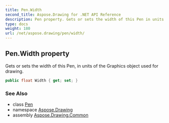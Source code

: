 ```yaml
---
title: Pen.Width
second_title: Aspose.Drawing for .NET API Reference
description: Pen property. Gets or sets the width of this Pen in units of the Graphics object used for drawing
type: docs
weight: 180
url: /net/aspose.drawing/pen/width/
---
```

## Pen.Width property

Gets or sets the width of this Pen, in units of the Graphics object used for drawing.

```csharp
public float Width { get; set; }
```

### See Also

* class [Pen](../)
* namespace [Aspose.Drawing](../../pen/)
* assembly [Aspose.Drawing.Common](../../../)


